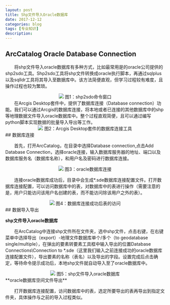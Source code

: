 ```yaml
---
layout: post
title: Shp文件导入Oracle数据库
date: 2017-12-12
categories: blog
tags: [专业知识]
description: 
---
```


## ArcCatalog Oracle Database Connection

　　将shp文件导入oracle数据库有多种方式，比如最常用是的oracle公司提供的shp2sdo工具。Shp2sdo工具将shp文件转换成oracle执行脚本，再通过sqlplus以及sqlldr工具将其导入至数据库中。该方法简便直观，但学习过程较有难度，且操作过程也较为繁琐。

<center>
<img src="https://fuerdi2.github.io/img/shp2oracle/shp2sdo.png">
图1：shp2sdo命令窗口
</center>
　　在Arcgis Desktop套件中，提供了数据库连接（Database connection）功能。我们可以通过Arcgis的数据库连接，将本地或者已连接的其他数据库中的shp等地理数据文件导入oracle数据库中。整个过程直观简便，且可以通过编写python脚本实现数据的批量导入导出等工作。
<center>
<img src="https://fuerdi2.github.io/img/shp2oracle/databse_connection_arcgis.png">
图2：Arcgis Desktop套件的数据库连接工具
</center>
## 数据库连接

　　首先，打开ArcCatalog，在目录中选择Database connection,点击Add Database Connection，选择oracle连接，输入数据库服务器的地址、端口以及数据库服务名（数据库名称），和用户名及密码进行数据库连接。

<center>
<img src="https://fuerdi2.github.io/img/shp2oracle/connectInterface.png">
图3：oracle数据库连接
</center>

　　连接oracle数据库成功后，目录中会生成*.sde数据库连接配置文件。打开数据库连接配置，可以访问数据库中的表，对数据库中的表进行操作（需要注意的是，用户只能访问该用户名创建的表，而不能访问除该用户之外的表）。

<center>
<img src="https://fuerdi2.github.io/img/shp2oracle/user_table_interface.png">
图4：数据库连接成功后表的访问
</center>
## 数据导入导出 

**shp文件导入oracle数据库**

　　在ArcCatalog中连接shp文件所在文件夹，选中shp文件，点击右键，在右键菜单中选择导出（export）-地理文件数据库单个/多个（to geodatabase single/multiple），在弹出的要素转要素工具框中输入导出的位置Database Connections\Connection to *.sde（这里我们输入之前连接成功的oracle数据库连接配置文件），导出要素的名称（表名）以及导出的字段。设置完成后点击确定，等待命令提示成功后，本地shp文件就自动导入至了oracle数据库中。

<center>
<img src="https://fuerdi2.github.io/img/shp2oracle/feature_to_feature.png">
图5：shp文件导入oracle数据库
</center>
**oracle数据库空间文件导出**

　　打开数据库连接配置，访问数据库中的表，选定所要导出的表再导出到指定文件夹，具体操作与之前的导入过程类似。




